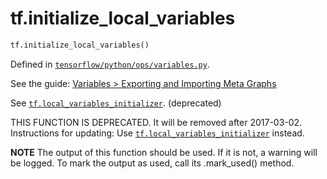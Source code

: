 <div itemscope itemtype="http://developers.google.com/ReferenceObject">
<meta itemprop="name" content="tf.initialize_local_variables" />
</div>

# tf.initialize_local_variables

``` python
tf.initialize_local_variables()
```



Defined in [`tensorflow/python/ops/variables.py`](https://www.tensorflow.org/code/tensorflow/python/ops/variables.py).

See the guide: [Variables > Exporting and Importing Meta Graphs](../../../api_guides/python/state_ops.md#Exporting_and_Importing_Meta_Graphs)

See <a href="../tf/local_variables_initializer.md"><code>tf.local_variables_initializer</code></a>. (deprecated)

THIS FUNCTION IS DEPRECATED. It will be removed after 2017-03-02.
Instructions for updating:
Use <a href="../tf/local_variables_initializer.md"><code>tf.local_variables_initializer</code></a> instead.

  **NOTE** The output of this function should be used.  If it is not, a warning will be logged.  To mark the output as used, call its .mark_used() method.